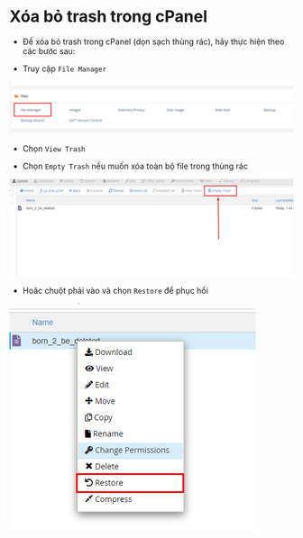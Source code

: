 # Xóa bỏ trash trong cPanel

- Để xóa bỏ trash trong cPanel (dọn sạch thùng rác), hãy thực hiện theo các bước sau:

- Truy cập ```File Manager```

![](./images/cp_70.png)

- Chọn ```View Trash```

- Chọn ```Empty Trash``` nếu muốn xóa toàn bộ file trong thùng rác

![](./images/cp_71.png)

- Hoăc chuột phải vào và chọn ```Restore``` để phục hồi

![](./images/cp_72.png)

